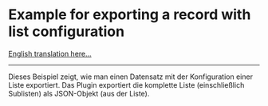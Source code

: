 Example for exporting a record with list configuration
======================================================

[English translation here...](README.md)

- - -

Dieses Beispiel zeigt, wie man einen Datensatz mit der Konfiguration einer Liste exportiert. Das Plugin exportiert die komplette Liste (einschließlich Sublisten) als JSON-Objekt (aus der Liste).


